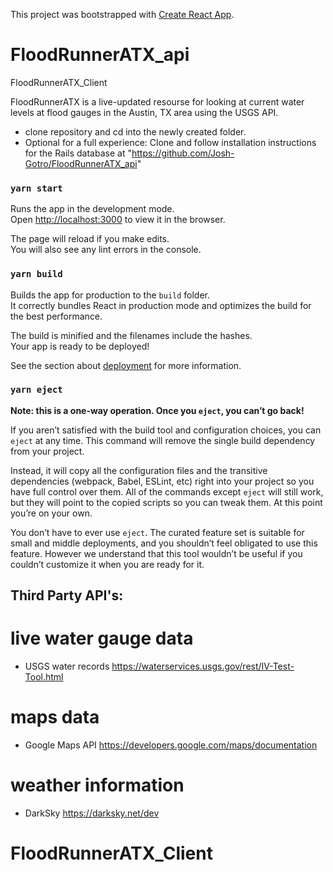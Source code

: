This project was bootstrapped with [Create React App](https://github.com/facebook/create-react-app).

# FloodRunnerATX_api

FloodRunnerATX_Client

FloodRunnerATX is a live-updated resourse for looking at current water levels at flood gauges in the Austin, TX area using the USGS API.  

- clone repository and cd into the newly created folder. 
- Optional for a full experience: Clone and follow installation instructions for the Rails database at "https://github.com/Josh-Gotro/FloodRunnerATX_api"



### `yarn start`

Runs the app in the development mode.<br />
Open [http://localhost:3000](http://localhost:3000) to view it in the browser.

The page will reload if you make edits.<br />
You will also see any lint errors in the console.


### `yarn build`

Builds the app for production to the `build` folder.<br />
It correctly bundles React in production mode and optimizes the build for the best performance.

The build is minified and the filenames include the hashes.<br />
Your app is ready to be deployed!

See the section about [deployment](https://facebook.github.io/create-react-app/docs/deployment) for more information.

### `yarn eject`

**Note: this is a one-way operation. Once you `eject`, you can’t go back!**

If you aren’t satisfied with the build tool and configuration choices, you can `eject` at any time. This command will remove the single build dependency from your project.

Instead, it will copy all the configuration files and the transitive dependencies (webpack, Babel, ESLint, etc) right into your project so you have full control over them. All of the commands except `eject` will still work, but they will point to the copied scripts so you can tweak them. At this point you’re on your own.

You don’t have to ever use `eject`. The curated feature set is suitable for small and middle deployments, and you shouldn’t feel obligated to use this feature. However we understand that this tool wouldn’t be useful if you couldn’t customize it when you are ready for it.


## Third Party API's:

# live water gauge data
- USGS water records
https://waterservices.usgs.gov/rest/IV-Test-Tool.html

# maps data
- Google Maps API
https://developers.google.com/maps/documentation

# weather information
- DarkSky
https://darksky.net/dev

# FloodRunnerATX_Client
